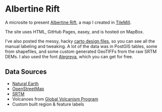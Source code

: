 # Albertine Rift

A microsite to present [Albertine Rift](http://colemanm.org/albertine-rift), a map I created in [TileMill](http://mapbox.com/tilemill).

The site uses HTML, GitHub Pages, easey, and is hosted on MapBox.

I've also posted the messy, hacky [carto design files](https://github.com/colemanm/albertine-rift/tree/master/carto), so you can see all the manual labeling and tweaking. A lot of the data was in PostGIS tables, some from shapefiles, and some custom generated GeoTIFFs from the raw SRTM DEMs. I also used the font [Alegreya](http://www.google.com/webfonts/specimen/Alegreya), which you can get for free.

## Data Sources

* [Natural Earth](http://www.naturalearthdata.com/downloads/)
* [OpenStreetMap](http://www.openstreetmap.org/)
* [SRTM](http://srtm.csi.cgiar.org/)
* Volcanoes from [Global Volcanism Program](http://www.volcano.si.edu/index.cfm)
* Custom built region & feature labels
